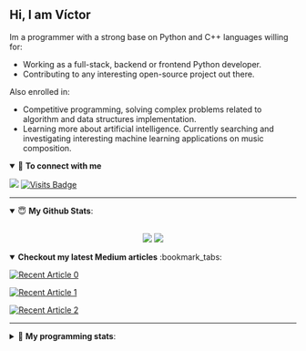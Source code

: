 ## Hi, I am Víctor

Im a programmer with a strong base on Python and C++ languages willing for:
- Working as a full-stack, backend or frontend Python developer.
- Contributing to any interesting open-source project out there.

Also enrolled in:
- Competitive programming, solving complex problems related to algorithm and data structures implementation.
- Learning more about artificial intelligence. Currently searching and investigating interesting machine learning applications on music composition.

<details open>
<summary>🤝 <b>To connect with me</b></summary>

<p align = "center">
 
[<img src="https://img.shields.io/badge/linkedin-%230077B5.svg?&style=for-the-badge&logo=linkedin&logoColor=white" />](https://www.linkedin.com/in/vykstorm/)
[![Visits Badge](https://badges.pufler.dev/Vykstorm?style=for-the-badge)](https://github.com/Vykstorm)

</p>

</details>

---

<details open>
 <summary> 😇 <b>My Github Stats</b>: </summary>

<br>

<p align = "center">
  <img src = "https://github-readme-stats.vercel.app/api?username=Vykstorm&show_icons=true&theme=tokyonight&line_height=27">
  <img src = "https://github-readme-stats.vercel.app/api/top-langs/?username=Vykstorm&hide=C, php&theme=tokyonight&layout=compact">
</p>

</details>



<details open> 
 <summary><b>Checkout my latest Medium articles</b> :bookmark_tabs:</summary>
 
  <a target="_blank" href="https://github-readme-medium-recent-article.vercel.app/medium/@pratikbaitha04/0"><img src="https://github-readme-medium-recent-article.vercel.app/medium/@pratikbaitha04/0" alt="Recent Article 0"></a>

  <a target="_blank" href="https://github-readme-medium-recent-article.vercel.app/medium/@pratikbaitha04/1"><img src="https://github-readme-medium-recent-article.vercel.app/medium/@pratikbaitha04/1" alt="Recent Article 1"></a>

  <a target="_blank" href="https://github-readme-medium-recent-article.vercel.app/medium/@pratikbaitha04/2"><img src="https://github-readme-medium-recent-article.vercel.app/medium/@pratikbaitha04/2" alt="Recent Article 2"></a>

</details>

---

<details> 
 <summary>🤖 <b>My programming stats</b>: </summary>
<br>

<!--START_SECTION:waka-->
**I'm an Early 🐤** 

```text
🌞 Morning    108 commits    ████░░░░░░░░░░░░░░░░░░░░░   17.36% 
🌆 Daytime    205 commits    ████████░░░░░░░░░░░░░░░░░   32.96% 
🌃 Evening    224 commits    █████████░░░░░░░░░░░░░░░░   36.01% 
🌙 Night      85 commits     ███░░░░░░░░░░░░░░░░░░░░░░   13.67%

```
📅 **I'm Most Productive on Sunday** 

```text
Monday       67 commits     ██░░░░░░░░░░░░░░░░░░░░░░░   10.77% 
Tuesday      90 commits     ███░░░░░░░░░░░░░░░░░░░░░░   14.47% 
Wednesday    73 commits     ███░░░░░░░░░░░░░░░░░░░░░░   11.74% 
Thursday     95 commits     ███░░░░░░░░░░░░░░░░░░░░░░   15.27% 
Friday       77 commits     ███░░░░░░░░░░░░░░░░░░░░░░   12.38% 
Saturday     108 commits    ████░░░░░░░░░░░░░░░░░░░░░   17.36% 
Sunday       112 commits    ████░░░░░░░░░░░░░░░░░░░░░   18.01%

```


📊 **This Week I Spent My Time On** 

```text
💬 Programming Languages: 
Markdown                 42 mins             ████████████░░░░░░░░░░░░░   47.61% 
Python                   31 mins             ████████░░░░░░░░░░░░░░░░░   35.25% 
YAML                     13 mins             ███░░░░░░░░░░░░░░░░░░░░░░   15.22% 
CSS                      0 secs              ░░░░░░░░░░░░░░░░░░░░░░░░░   1.06% 
SCSS                     0 secs              ░░░░░░░░░░░░░░░░░░░░░░░░░   0.59%

```

**I Mostly Code in Jupyter Notebook** 

```text
Jupyter Notebook         11 repos            █████████████████░░░░░░░░   68.75% 
C++                      2 repos             ███░░░░░░░░░░░░░░░░░░░░░░   12.5% 
HTML                     1 repos             █░░░░░░░░░░░░░░░░░░░░░░░░   6.25% 
Python                   1 repos             █░░░░░░░░░░░░░░░░░░░░░░░░   6.25% 
JavaScript               1 repos             █░░░░░░░░░░░░░░░░░░░░░░░░   6.25%

```



<!--END_SECTION:waka-->

</details>
